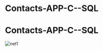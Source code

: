 # Contacts-APP-C--SQL
# Contacts-APP-C--SQL

![net1](https://user-images.githubusercontent.com/70249457/123869967-49b43280-d8f7-11eb-8223-ee8eb1d15b8f.png)

